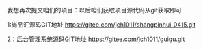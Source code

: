 我想再次提交咱们的项目：以后咱们获取项目源代码从git获取即可

1:尚品汇源码GIT地址
https://gitee.com/jch1011/shangpinhui_0415.git

2：后台管理系统源码GIT地址
https://gitee.com/jch1011/guigu.git